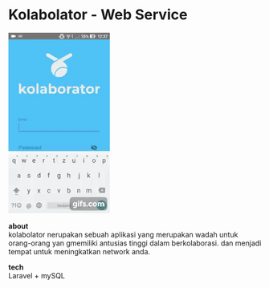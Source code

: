 # Kolabolator - Web Service

![Alt Text](ss.gif)

**about** <br>
kolabolator nerupakan sebuah aplikasi yang merupakan wadah untuk orang-orang yan gmemiliki antusias tinggi dalam berkolaborasi. dan
menjadi tempat untuk meningkatkan network anda.

**tech** <br>
Laravel + mySQL


